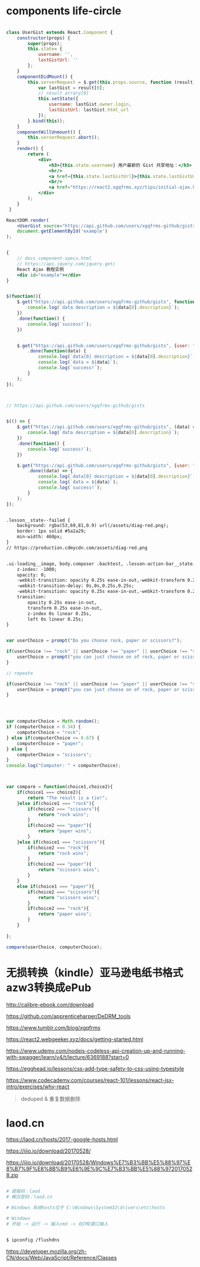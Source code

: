 # components life-circle

```jsx
    
class UserGist extends React.Component {
    constructor(props) {
        super(props);
        this.state= {
            username: '',
            lastGistUrl: ''
        };
    }
    componentDidMount() {
        this.serverRequest = $.get(this.props.source, function (result) {
            var lastGist = result[0];
            // result arrary[0]
            this.setState({
                username: lastGist.owner.login,
                lastGistUrl: lastGist.html_url
            });
        }.bind(this));
    }
    componentWillUnmount() {
        this.serverRequest.abort();
    }
    render() {
        return (
            <div>
                <h3>{this.state.username} 用户最新的 Gist 共享地址：</h3>
                <hr/>
                <a href={this.state.lastGistUrl}>{this.state.lastGistUrl}</a>
                <br/>
                <a href="https://react2.xgqfrms.xyz/tips/initial-ajax.html">https://react2.xgqfrms.xyz/tips/initial-ajax.html</a>
            </div>
        );
    }
 }

ReactDOM.render(
    <UserGist source="https://api.github.com/users/xgqfrms-github/gists" />,
    document.getElementById('example')
);


{
    // docs component-specs.html
    // https://api.jquery.com/jquery.get/
    React Ajax 教程实例
    <div id="example"></div>
}

```

```js

$(function(){
    $.get("https://api.github.com/users/xgqfrms-github/gists", function(data) {
        console.log(`data description = ${data[0].description}`);
    })
    .done(function() {
        console.log(`success!`);
    })


    $.get("https://api.github.com/users/xgqfrms-github/gists", {user: "xgqfrms", public: "false"} )
        .done(function(data) {
            console.log(`data[0] description = ${data[0].description}`);
            console.log(`data = ${data}`);
            console.log(`success!`);
        }
    );
});



// https://api.github.com/users/xgqfrms-github/gists


$(() => {
    $.get("https://api.github.com/users/xgqfrms-github/gists", (data) => {
        console.log(`data description = ${data[0].description}`);
    })
    .done(function() {
        console.log(`success!`);
    })

    $.get("https://api.github.com/users/xgqfrms-github/gists", {user: "xgqfrms", public: "false"} )
        .done((data) => {
            console.log(`data[0] description = ${data[0].description}`);
            console.log(`data = ${data}`);
            console.log(`success!`);
        }
    );
});

```


```md

.lesson__state--failed {
    background: rgba(53,69,81,0.9) url(/assets/diag-red.png);
    border: 1px solid #5a2a29;
    min-width: 460px;
}
// https://production.cdmycdn.com/assets/diag-red.png


.ui-loading__image, body.composer .backtest, .lesson-action-bar__state, .lesson__state, .widget-err-console.is-hidden {
    z-index: -1000;
    opacity: 0;
    -webkit-transition: opacity 0.25s ease-in-out,-webkit-transform 0.25s ease-in-out,z-index 0s linear,left 0s linear;
    -webkit-transition-delay: 0s,0s,0.25s,0.25s;
    -webkit-transition: opacity 0.25s ease-in-out,-webkit-transform 0.25s ease-in-out,z-index 0s linear 0.25s,left 0s linear 0.25s;
    transition: 
        opacity 0.25s ease-in-out, 
        transform 0.25s ease-in-out, 
        z-index 0s linear 0.25s, 
        left 0s linear 0.25s;
}



```






```js
var userChoice = prompt("Do you choose rock, paper or scissors?");

if(userChoice !== "rock" || userChoice !== "paper" || userChoice !== "scissors"){
    userChoice = prompt("you can just choose on of rock, paper or scissors!");
}

// repeate

if(userChoice !== "rock" || userChoice !== "paper" || userChoice !== "scissors"){
    userChoice = prompt("you can just choose on of rock, paper or scissors!");
}




var computerChoice = Math.random();
if (computerChoice < 0.34) {
    computerChoice = "rock";
} else if(computerChoice <= 0.67) {
    computerChoice = "paper";
} else {
    computerChoice = "scissors";
} 
console.log("Computer: " + computerChoice);



var compare = function(choice1,choice2){
    if(choice1 === choice2){
        return "The result is a tie!";
    }else if(choice1 === "rock"){
        if(choice2 === "scissors"){
            return "rock wins";
        }
        if(choice2 === "paper"){
            return "paper wins";
        }
    }else if(choice1 === "scissors"){
        if(choice2 === "rock"){
            return "rock wins";
        }
        if(choice2 === "paper"){
            return "scissors wins";
        }
    }
    else if(choice1 === "paper"){
        if(choice2 === "scissors"){
            return "scissors wins";
        }
        if(choice2 === "rock"){
            return "paper wins";
        }
    }
    
};

compare(userChoice, computerChoice);

```


# 无损转换（kindle）亚马逊电纸书格式 azw3转换成ePub

http://calibre-ebook.com/download

https://github.com/apprenticeharper/DeDRM_tools



https://www.tumblr.com/blog/xgqfrms


https://react2.webgeeker.xyz/docs/getting-started.html


https://www.udemy.com/nodejs-codeless-api-creation-up-and-running-with-swagger/learn/v4/t/lecture/6369188?start=0

https://egghead.io/lessons/css-add-type-safety-to-css-using-typestyle


https://www.codecademy.com/courses/react-101/lessons/react-jsx-intro/exercises/why-react



> deduped & 重复数据删除


# laod.cn

https://laod.cn/hosts/2017-google-hosts.html

https://iiio.io/download/20170528/


https://iiio.io/download/20170528/Windows%E7%B3%BB%E5%88%97%E8%B7%9F%E8%8B%B9%E6%9E%9C%E7%B3%BB%E5%88%9720170528.zip

```sh

# 提取码：laod 
# 解压密码：laod.cn

# Windows 系统hosts位于 C:\Windows\System32\drivers\etc\hosts

# Windows
# 开始 -> 运行 -> 输入cmd -> 在CMD窗口输入


$ ipconfig /flushdns

```


https://developer.mozilla.org/zh-CN/docs/Web/JavaScript/Reference/Classes



